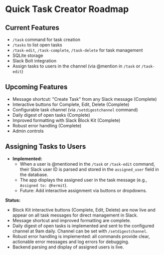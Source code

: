# Quick Task Creator Roadmap

## Current Features

- `/task` command for task creation
- `/tasks` to list open tasks
- `/task-edit`, `/task-complete`, `/task-delete` for task management
- SQLite storage
- Slack Bolt integration
- Assign tasks to users in the channel (via @mention in `/task` or `/task-edit`)

## Upcoming Features

- Message shortcut: "Create Task" from any Slack message (Complete)
- Interactive buttons for Complete, Edit, Delete (Complete)
- Configurable task channel (via `/setdigestchannel` command)
- Daily digest of open tasks (Complete)
- Improved formatting with Slack Block Kit (Complete)
- Robust error handling (Complete)
- Admin controls

## Assigning Tasks to Users

- **Implemented:**
  - When a user is @mentioned in the `/task` or `/task-edit` command, their Slack user ID is parsed and stored in the `assigned_user` field in the database.
  - The app displays the assigned user in the task message (e.g., `Assigned to: @hermit`).
  - Future: Add interactive assignment via buttons or dropdowns.

**Status:**

- Block Kit interactive buttons (Complete, Edit, Delete) are now live and appear on all task messages for direct management in Slack.
- Message shortcut and improved formatting are complete.
- Daily digest of open tasks is implemented and sent to the configured channel at 9am daily. Channel can be set with `/setdigestchannel`.
- Robust error handling is implemented: all commands provide clear, actionable error messages and log errors for debugging.
- Backend parsing and display of assigned users is live.
